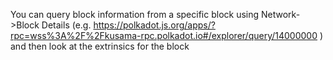 You can query block information from a specific block using Network->Block Details (e.g.  https://polkadot.js.org/apps/?rpc=wss%3A%2F%2Fkusama-rpc.polkadot.io#/explorer/query/14000000 ) and then look at the extrinsics for the block